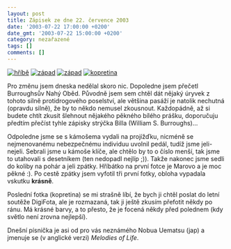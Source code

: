 ```yaml
---
layout: post
title: Zápisek ze dne 22. července 2003
date: '2003-07-22 17:00:00 +0200'
date_gmt: '2003-07-22 15:00:00 +0200'
category: nezařazené
tags: []
comments: []
---
```

<div >  <a href="%base_url%/assets/old-images/hribe.jpg"><img alt="hříbě" src="%base_url%/assets/old-images/hribe_male.jpg"></a>  <a href="%base_url%/assets/old-images/zapad.jpg"><img alt="západ" src="%base_url%/assets/old-images/zapad.jpg"></a>  <a href="%base_url%/assets/old-images/zapad2.jpg"><img alt="západ" src="%base_url%/assets/old-images/zapad2.jpg"></a>  <a href="%base_url%/assets/old-images/kopretina.jpg"><img alt="kopretina" src="%base_url%/assets/old-images/kopretina_mala.jpg"></a>  </div>
<p>Pro změnu jsem dneska nedělal skoro nic. Dopoledne jsem přečetl Burroughsův Nahý Oběd. Původně jsem   sem chtěl dát nějaký úryvek z tohoto silně protidrogového poselství, ale většina pasáží je natolik   nechutná (opravdu silně), že by to někdo nemusel zkousnout. Každopádně, až si budete chtít zkusit šlehnout   nějakého pěkného bílého prášku, doporučuju předtím přečíst tyhle zápisky strýčka Billa (William S. Burroughs)...</p>
<p>Odpoledne jsme se s kámošema vydali na projížďku, nicméně se nejmenovanému nebezpečnému individuu uvolnil pedál,   tudíž jsme jeli-nejeli. Sebrali jsme u kámoše klíče, ale chtělo by to o číslo menší, tak jsme to utahovali   s desetníkem (ten nedopadl nejlíp ;)). Takže nakonec jsme sedli do koliby na pohár a jeli zpátky.   Hříbátko na první fotce je Marovo a je moc pěkné :). Po cestě zpátky jsem vyfotil tři první fotky,   obloha vypadala vskutku <span style="font-weight:bold">krásně</span>.</p>
<p>Poslední fotka (kopretina) se mi strašně líbí, že bych ji chtěl poslat do letní soutěže DigiFota, ale je rozmazaná,   tak ji ještě zkusím přefotit někdy po ránu. Má krásné barvy, a to přesto, že je focená někdy před polednem (kdy   světlo není zrovna nejlepší).</p>
<p>Dnešní písnička je asi od pro vás neznámého Nobua Uematsu (jap) a jmenuje se (v anglické verzi)   <i title="tady býval odkaz na soubor 'melodies.htm'">Melodies of Life</i>.</p>
